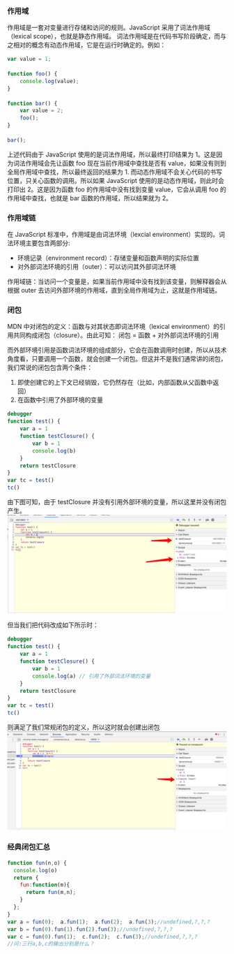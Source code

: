 ### 作用域
作用域是一套对变量进行存储和访问的规则。JavaScript 采用了词法作用域（lexical scope），也就是静态作用域。
词法作用域是在代码书写阶段确定，而与之相对的概念有动态作用域，它是在运行时确定的。例如：
```javascript
var value = 1;

function foo() {
    console.log(value);
}

function bar() {
    var value = 2;
    foo();
}

bar();
```

上述代码由于 JavaScript 使用的是词法作用域，所以最终打印结果为 1。这是因为词法作用域会先让函数 foo 现在当前作用域中查找是否有 value，如果没有则到全局作用域中查找，所以最终返回的结果为 1.
而动态作用域不会关心代码的书写位置，只关心函数的调用。所以如果 JavaScript 使用的是动态作用域，则此时会打印出 2。这是因为函数 foo 的作用域中没有找到变量 value，它会从调用 foo 的作用域中查找，也就是 bar 函数的作用域，所以结果就为 2。

### 作用域链
在 JavaScript 标准中，作用域是由词法环境（lexcial environment）实现的。词法环境主要包含两部分:
- 环境记录（environment record）：存储变量和函数声明的实际位置
- 对外部词法环境的引用（outer）：可以访问其外部词法环境

作用域链：当访问一个变量是，如果当前作用域中没有找到该变量，则解释器会从根据 outer 去访问外部环境的作用域，直到全局作用域为止，这就是作用域链。

### 闭包
MDN 中对闭包的定义：函数与对其状态即词法环境（lexical environment）的引用共同构成闭包（closure）。由此可知：
闭包 = 函数 + 对外部词法环境的引用

而外部环境引用是函数词法环境的组成部分，它会在函数调用时创建，所以从技术角度看，只要调用一个函数，就会创建一个闭包。但这并不是我们通常讲的闭包，我们常说的闭包包含两个条件：
1. 即使创建它的上下文已经销毁，它仍然存在（比如，内部函数从父函数中返回）
2. 在函数中引用了外部环境的变量

```JavaScript
debugger
function test() {
    var a = 1
    function testClosure() {
        var b = 1
        console.log(b)
    }
    return testClosure
}
var tc = test()
tc()
```

由下图可知，由于 testClosure 并没有引用外部环境的变量，所以这里并没有闭包产生。
![not-closure](assets/not-closure.png)

但当我们把代码改成如下所示时：
```JavaScript
debugger
function test() {
    var a = 1
    function testClosure() {
        var b = 1
        console.log(a) // 引用了外部词法环境的变量
    }
    return testClosure
}
var tc = test()
tc()
```

则满足了我们常规闭包的定义，所以这时就会创建出闭包
![closure](assets/closure.png)


### 经典闭包汇总
```JavaScript
function fun(n,o) {
  console.log(o)
  return {
    fun:function(m){
      return fun(m,n);
    }
  };
}
var a = fun(0);  a.fun(1);  a.fun(2);  a.fun(3);//undefined,?,?,?
var b = fun(0).fun(1).fun(2).fun(3);//undefined,?,?,?
var c = fun(0).fun(1);  c.fun(2);  c.fun(3);//undefined,?,?,?
//问:三行a,b,c的输出分别是什么？
```
